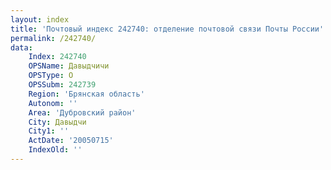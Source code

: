 ```yaml
---
layout: index
title: 'Почтовый индекс 242740: отделение почтовой связи Почты России'
permalink: /242740/
data:
    Index: 242740
    OPSName: Давыдчичи
    OPSType: О
    OPSSubm: 242739
    Region: 'Брянская область'
    Autonom: ''
    Area: 'Дубровский район'
    City: Давыдчи
    City1: ''
    ActDate: '20050715'
    IndexOld: ''
---
```

